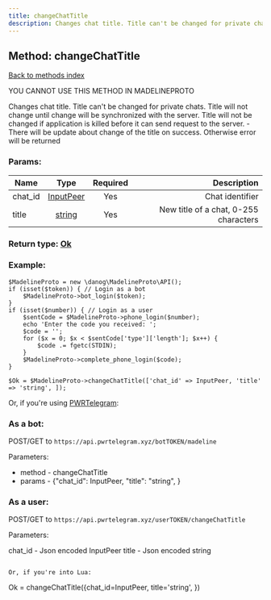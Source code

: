 ```yaml
---
title: changeChatTitle
description: Changes chat title. Title can't be changed for private chats. Title will not change until change will be synchronized with the server. Title will not be changed if application is killed before it can send request to the server. - There will be update about change of the title on success. Otherwise error will be returned
---
```

## Method: changeChatTitle  
[Back to methods index](index.md)


YOU CANNOT USE THIS METHOD IN MADELINEPROTO


Changes chat title. Title can't be changed for private chats. Title will not change until change will be synchronized with the server. Title will not be changed if application is killed before it can send request to the server. - There will be update about change of the title on success. Otherwise error will be returned

### Params:

| Name     |    Type       | Required | Description |
|----------|:-------------:|:--------:|------------:|
|chat\_id|[InputPeer](../types/InputPeer.md) | Yes|Chat identifier|
|title|[string](../types/string.md) | Yes|New title of a chat, 0-255 characters|


### Return type: [Ok](../types/Ok.md)

### Example:


```
$MadelineProto = new \danog\MadelineProto\API();
if (isset($token)) { // Login as a bot
    $MadelineProto->bot_login($token);
}
if (isset($number)) { // Login as a user
    $sentCode = $MadelineProto->phone_login($number);
    echo 'Enter the code you received: ';
    $code = '';
    for ($x = 0; $x < $sentCode['type']['length']; $x++) {
        $code .= fgetc(STDIN);
    }
    $MadelineProto->complete_phone_login($code);
}

$Ok = $MadelineProto->changeChatTitle(['chat_id' => InputPeer, 'title' => 'string', ]);
```

Or, if you're using [PWRTelegram](https://pwrtelegram.xyz):

### As a bot:

POST/GET to `https://api.pwrtelegram.xyz/botTOKEN/madeline`

Parameters:

* method - changeChatTitle
* params - {"chat_id": InputPeer, "title": "string", }



### As a user:

POST/GET to `https://api.pwrtelegram.xyz/userTOKEN/changeChatTitle`

Parameters:

chat_id - Json encoded InputPeer
title - Json encoded string


```

Or, if you're into Lua:

```
Ok = changeChatTitle({chat_id=InputPeer, title='string', })
```

